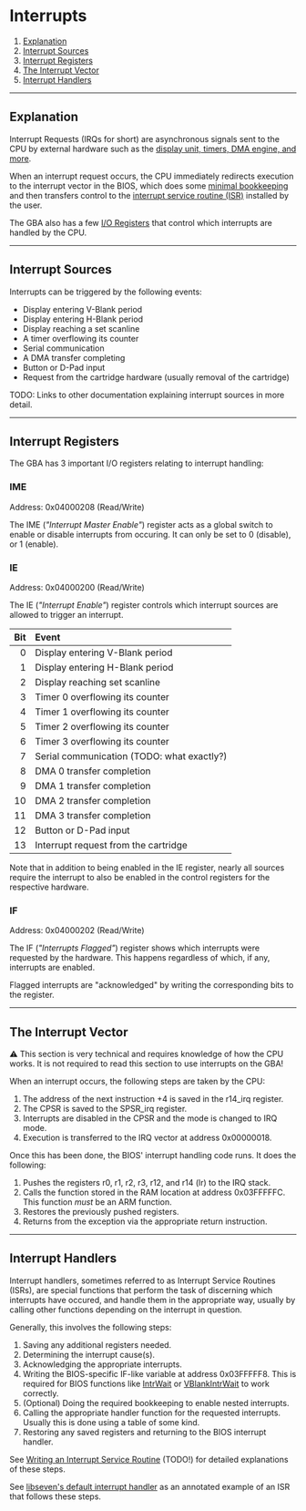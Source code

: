 # Interrupts

1. [Explanation](#explanation)
2. [Interrupt Sources](#interrupt-sources)
3. [Interrupt Registers](#interrupt-registers)
4. [The Interrupt Vector](#the-interrupt-vector)
5. [Interrupt Handlers](#interrupt-handlers)

---

## Explanation

Interrupt Requests (IRQs for short) are asynchronous signals sent to the CPU
by external hardware such as the
[display unit, timers, DMA engine, and more](#interrupt-sources).

When an interrupt request occurs, the CPU immediately redirects execution to
the interrupt vector in the BIOS, which does some
[minimal bookkeeping](#the-interrupt-vector) and then transfers control to the
[interrupt service routine (ISR)](#interrupt-handlers) installed by the user.

The GBA also has a few [I/O Registers](#interrupt-registers)
that control which interrupts are handled by the CPU.

---

## Interrupt Sources

Interrupts can be triggered by the following events:

- Display entering V-Blank period
- Display entering H-Blank period
- Display reaching a set scanline
- A timer overflowing its counter
- Serial communication
- A DMA transfer completing
- Button or D-Pad input
- Request from the cartridge hardware (usually removal of the cartridge)

TODO: Links to other documentation explaining interrupt sources in more detail.

---

## Interrupt Registers

The GBA has 3 important I/O registers relating to interrupt handling:

### IME

Address: 0x04000208 (Read/Write)

The IME (*"Interrupt Master Enable"*) register acts as a global switch to
enable or disable interrupts from occuring. It can only be set to 0 (disable),
or 1 (enable).

### IE

Address: 0x04000200 (Read/Write)

The IE (*"Interrupt Enable"*) register controls which interrupt sources are
allowed to trigger an interrupt.

Bit | Event
---:|:-----
  0 | Display entering V-Blank period
  1 | Display entering H-Blank period
  2 | Display reaching set scanline
  3 | Timer 0 overflowing its counter
  4 | Timer 1 overflowing its counter
  5 | Timer 2 overflowing its counter
  6 | Timer 3 overflowing its counter
  7 | Serial communication (TODO: what exactly?)
  8 | DMA 0 transfer completion
  9 | DMA 1 transfer completion
 10 | DMA 2 transfer completion
 11 | DMA 3 transfer completion
 12 | Button or D-Pad input
 13 | Interrupt request from the cartridge

Note that in addition to being enabled in the IE register, nearly all sources
require the interrupt to also be enabled in the control registers for the
respective hardware.

### IF

Address: 0x04000202 (Read/Write)

The IF (*"Interrupts Flagged"*) register shows which interrupts were requested
by the hardware. This happens regardless of which, if any, interrupts are
enabled.

Flagged interrupts are "acknowledged" by writing the corresponding bits to the
register.

---

## The Interrupt Vector

⚠️ This section is very technical and requires knowledge of how the CPU works.
It is not required to read this section to use interrupts on the GBA!

When an interrupt occurs, the following steps are taken by the CPU:

1. The address of the next instruction +4 is saved in the r14\_irq register.
2. The CPSR is saved to the SPSR\_irq register.
3. Interrupts are disabled in the CPSR and the mode is changed to IRQ mode.
4. Execution is transferred to the IRQ vector at address 0x00000018.

Once this has been done, the BIOS' interrupt handling code runs.
It does the following:

1. Pushes the registers r0, r1, r2, r3, r12, and r14 (lr) to the IRQ stack.
2. Calls the function stored in the RAM location at address 0x03FFFFFC.
This function *must* be an ARM function.
3. Restores the previously pushed registers.
4. Returns from the exception via the appropriate return instruction.

---

## Interrupt Handlers

Interrupt handlers, sometimes referred to as Interrupt Service Routines (ISRs),
are special functions that perform the task of discerning which interrupts
have occured, and handle them in the appropriate way, usually by calling
other functions depending on the interrupt in question.

Generally, this involves the following steps:

1. Saving any additional registers needed.
2. Determining the interrupt cause(s).
3. Acknowledging the appropriate interrupts.
4. Writing the BIOS-specific IF-like variable at address 0x03FFFFF8.
This is required for BIOS functions like [IntrWait] or [VBlankIntrWait] to work
correctly.
5. (Optional) Doing the required bookkeeping to enable nested interrupts.
6. Calling the appropriate handler function for the requested interrupts.
Usually this is done using a table of some kind.
7. Restoring any saved registers and returning to the BIOS interrupt handler.

See [Writing an Interrupt Service Routine](./irq_handler.md) (TODO!)
for detailed explanations of these steps.

See [libseven's default interrupt handler][libseven-irq] as an annotated
example of an ISR that follows these steps.

[IntrWait]: ./svc.md#intrwait
[VBlankIntrWait]: ./svc.md#vblankintrwait
[libseven-irq]: https://github.com/LunarLambda/libseven/blob/67a50a2021c8545b2dc5c753d9280a82ea73b123/src/irq.s#L11
